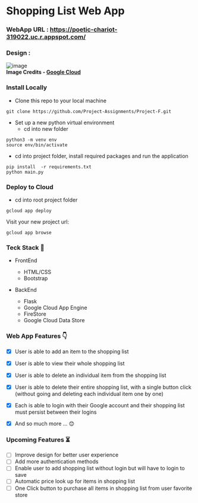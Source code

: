 # Shopping List Web App

### WebApp URL : https://poetic-chariot-319022.uc.r.appspot.com/

### Design :

![image](https://storage.googleapis.com/gweb-cloudblog-publish/images/firebase-aunthentication0s8a.max-700x700.PNG)
<br><b>Image Credits - <a href= "https://cloud.google.com/blog/products/gcp/how-to-authenticate-users-on-google-app-engine-using-firebase">Google Cloud</a></b>


### Install Locally
- Clone this repo to your local machine
```
git clone https://github.com/Project-Assignments/Project-F.git
```

- Set up a new python virtual environment
    - cd into new folder
```
python3 -m venv env
source env/bin/activate
```

- cd into project folder, install required packages and run the application

```
pip install  -r requirements.txt
python main.py
```

### Deploy to Cloud
- cd into root project folder
```
gcloud app deploy
```

Visit your new project url:
```
gcloud app browse
```

### Teck Stack :hammer:
- FrontEnd
    - HTML/CSS
    - Bootstrap
    

- BackEnd
    - Flask
    - Google Cloud App Engine
    - FireStore
    - Google Cloud Data Store


### Web App Features :point_down:

- [x] User is able to add an item to the shopping list
- [x] User is able to view their whole shopping list
- [x] User is able to delete an individual item from the shopping list
- [x] User is able to delete their entire shopping list, with a single button click (without going and deleting each individual item one by one) 
- [x] Each is able to login with their Google account and their shopping list must persist between their logins
- [x] And so much more ... :blush: 


### Upcoming Features :hourglass_flowing_sand:
- [ ] Improve design for better user experience
- [ ] Add more authentication methods
- [ ] Enable user to add shopping list without login but will have to login to save
- [ ] Automatic price look up for items in shopping list
- [ ] One Click button to purchase all items in shopping list from user favorite store
